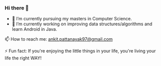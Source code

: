 ### Hi there 👋

<!--
**ankitwkd/ankitwkd** is a ✨ _special_ ✨ repository because its `README.md` (this file) appears on your GitHub profile.

Here are some ideas to get you started:
-->
- 🔭 I’m currently pursuing my masters in Computer Science.
- 🌱 I’m currently working on improving data structures/algorithms and learn Android in Java.
<!-- - 👯 I’m looking to collaborate on
- 🤔 I’m looking for help with ...
- 💬 Ask me about ... -->
📫 How to reach me: ankit.pattanayak97@gmail.com
<!-- - 😄 Pronouns: ... -->
⚡ Fun fact: If you're enjoying the little things in your life, you're living your life the right WAY!

